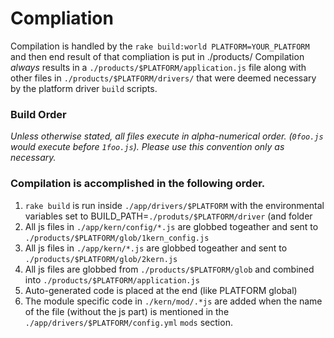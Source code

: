 # Compliation

Compilation is handled by the `rake build:world PLATFORM=YOUR_PLATFORM` and then end result of that compliation is put in ./products/
Compilation *always* results in a `./products/$PLATFORM/application.js` file along with other files in `./products/$PLATFORM/drivers/` that
were deemed necessary by the platform driver `build` scripts.

### Build Order
*Unless otherwise stated, all files execute in alpha-numerical order. (`0foo.js` would execute before `1foo.js`).  Please use this convention only
as necessary.*

### Compilation is accomplished in the following order.

 1. `rake build` is run inside `./app/drivers/$PLATFORM` with the environmental variables set to BUILD_PATH=`./produts/$PLATFORM/driver` (and folder
 2. All js files in `./app/kern/config/*.js` are globbed togeather and sent to `./products/$PLATFORM/glob/1kern_config.js`
 3. All js files in `./app/kern/*.js` are globbed togeather and sent to `./products/$PLATFORM/glob/2kern.js`
 4. All js files are globbed from `./products/$PLATFORM/glob` and combined into `./products/$PLATFORM/application.js`
 5. Auto-generated code is placed at the end (like PLATFORM global)
 6. The module specific code in `./kern/mod/.*js` are added when the name of the file (without the js part) is mentioned in the `./app/drivers/$PLATFORM/config.yml` `mods` section.
